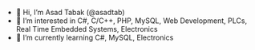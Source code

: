 - 👋 Hi, I’m Asad Tabak (@asadtab)
- 👀 I’m interested in C#, C/C++, PHP, MySQL, Web Development, PLCs, Real Time Embedded Systems, Electronics
- 🌱 I’m currently learning C#, MySQL, Electronics


<!---
asadtab/asadtab is a ✨ special ✨ repository because its `README.md` (this file) appears on your GitHub profile.
You can click the Preview link to take a look at your changes.
--->
